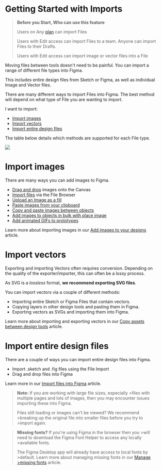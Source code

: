 # Getting Started with Imports

>**Before you Start, Who can use this feature**
>
>Users on Any [plan](https://help.figma.com/article/>209-understanding-figmas-plans) can import Files
>
>Users with Edit access can import Files to a team. Anyone can import Files to their Drafts.
>
>Users with Edit access can import image or vector files into a File

Moving files between tools doesn't need to be painful. You can import a range of different file types into Figma.

This includes entire design files from Sketch or Figma, as well as individual Image and Vector files.

There are many different ways to import Files into Figma. The best method will depend on what type of File you are wanting to import.

I want to import:
- [Import images](#import-images)
- [Import vectors](#import-vectors)
- [Import entire design files](#import-entire-design-files)

The table below details which methods are supported for each File type.

![](https://cdn.coiven.com/static/doc/file-5gnCMQZmmd.png)

# Import images

There are many ways you can add images to Figma.

*   [Drag and drop](https://help.figma.com/hc/en-us/articles/360040028034) images onto the Canvas
*   [Import files](https://help.figma.com/hc/en-us/articles/360041003114) via the File Browser
*   [Upload an Image as a fill](https://www.notion.so/hc/en-us/articles/360041090073)
*   [Paste images from your clipboard](https://www.notion.so/hc/en-us/articles/360040615014)
*   [Copy and paste images between objects](https://www.notion.so/hc/en-us/articles/360040615014)
*   [Add images to objects in bulk with place image](https://www.notion.so/hc/en-us/articles/360041089973)
*   [Add animated GIFs to prototypes](https://www.notion.so/hc/en-us/articles/360041486873)

Learn more about importing images in our [Add images to your designs](https://help.figma.com/hc/en-us/articles/360040028034) article.

# Import vectors

Exporting and importing Vectors often requires conversion. Depending on the quality of the exporter/importer, this can often be a lossy process.

As SVG is a _lossless_ format, **we recommend exporting SVG files**.

You can import vectors via a couple of different methods:

*   Importing entire Sketch or Figma Files that contain vectors.
*   Copying layers in other design tools and pasting them in Figma.
*   Exporting vectors as SVGs and importing them into Figma.

Learn more about importing and exporting vectors in our [Copy assets between design tools](https://help.figma.com/hc/en-us/articles/360040030374) article.

# Import entire design files

There are a couple of ways you can import entire design files into Figma.

*   Import .sketch and .fig files using the File Import
*   Drag and drop files into Figma

Learn more in our [Import files into Figma](https://help.figma.com/tbc) article.

>**Note:** If you are working with large file sizes, especially >files with multiple pages and lots of images, then you may encounter issues importing these into Figma.
>
>Files still loading or images can't be viewed? We recommend >breaking up the original file into smaller files before you try to >import again.

>**Missing fonts?** If you're using Figma in the browser then you >will need to download the Figma Font Helper to access any locally >available fonts.
>
>The Figma Desktop app will already have access to local fonts by >default. Learn more about managing missing fonts in our [Manage >missing fonts](https://help.figma.com/hc/en-us/articles/360039956994) article.